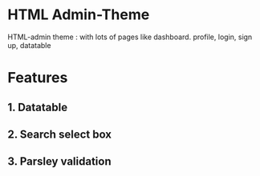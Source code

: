 # HTML Admin-Theme
 HTML-admin theme : with lots of pages like dashboard. profile, login, sign up, datatable 
# Features

## 1. Datatable
## 2. Search select box
## 3. Parsley validation
